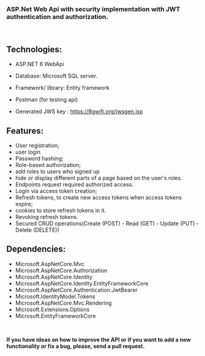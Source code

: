 ### ASP.Net Web Api with security implementation with JWT authentication and authorization.

</br>

## **Technologies:**
- ASP.NET 6 WebApi
- Database: Microsoft SQL server.
- Framework/ library: Entity framework 
- Postman (for testing api)

- Generated JWS key : https://8gwifi.org/jwsgen.jsp


## **Features:**
- User registration;
- user login
- Password hashing;
- Role-based authorization;
- add roles to users who signed up 
- hide or display different parts of a page based on the user's roles.
- Endpoints request required authorized access.
- Login via access token creation;
- Refresh tokens, to create new access tokens when access tokens expire;
- cookies to store refresh tokens in it. 
- Revoking refresh tokens.
- Secured  CRUD operations(Create (POST) - Read (GET) - Update (PUT) - Delete (DELETE))
 
 


## **Dependencies:**
- Microsoft.AspNetCore.Mvc
- Microsoft.AspNetCore.Authorization
- Microsoft.AspNetCore.Identity
- Microsoft.AspNetCore.Identity.EntityFrameworkCore
- Microsoft.AspNetCore.Authentication.JwtBearer
- Microsoft.IdentityModel.Tokens
- Microsoft.AspNetCore.Mvc.Rendering
- Microsoft.Extensions.Options
- Microsoft.EntityFrameworkCore

</br>

**If you have ideas on how to improve the API or if you want to add a new functionality or fix a bug, please, send a pull request.**

